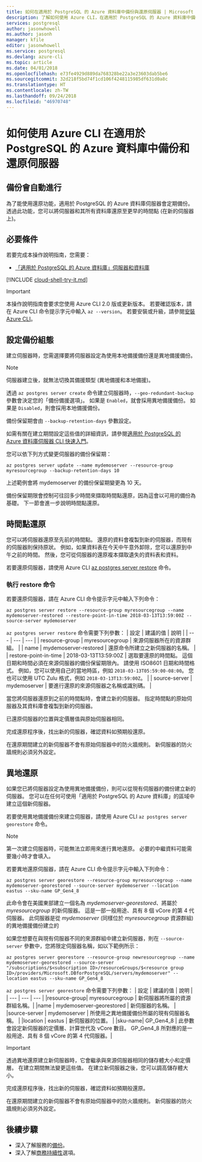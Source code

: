 ```yaml
---
title: 如何在適用於 PostgreSQL 的 Azure 資料庫中備份與還原伺服器 | Microsoft Docs
description: 了解如何使用 Azure CLI，在適用於 PostgreSQL 的 Azure 資料庫中備份和還原伺服器。
services: postgresql
author: jasonwhowell
ms.author: jasonh
manager: kfile
editor: jasonwhowell
ms.service: postgresql
ms.devlang: azure-cli
ms.topic: article
ms.date: 04/01/2018
ms.openlocfilehash: e73fe4929d889da768328be22a3e23603dab5be6
ms.sourcegitcommit: 32d218f5bd74f1cd106f4248115985df631d0a8c
ms.translationtype: HT
ms.contentlocale: zh-TW
ms.lasthandoff: 09/24/2018
ms.locfileid: "46970748"
---
```

# <a name="how-to-back-up-and-restore-a-server-in-azure-database-for-postgresql-using-the-azure-cli"></a>如何使用 Azure CLI 在適用於 PostgreSQL 的 Azure 資料庫中備份和還原伺服器

## <a name="backup-happens-automatically"></a>備份會自動進行
為了能使用還原功能，適用於 PostgreSQL 的 Azure 資料庫伺服器會定期備份。 透過此功能，您可以將伺服器和其所有資料庫還原至更早的時間點 (在新的伺服器上)。

## <a name="prerequisites"></a>必要條件
若要完成本操作說明指南，您需要：
- [「適用於 PostgreSQL 的 Azure 資料庫」伺服器和資料庫](quickstart-create-server-database-azure-cli.md)

[!INCLUDE [cloud-shell-try-it.md](../../includes/cloud-shell-try-it.md)]

 

> [!IMPORTANT]
> 本操作說明指南會要求您使用 Azure CLI 2.0 版或更新版本。 若要確認版本，請在 Azure CLI 命令提示字元中輸入 `az --version`。 若要安裝或升級，請參閱[安裝 Azure CLI]( /cli/azure/install-azure-cli)。

## <a name="set-backup-configuration"></a>設定備份組態

建立伺服器時，您需選擇要將伺服器設定為使用本地備援備份還是異地備援備份。 

> [!NOTE]
> 伺服器建立後，就無法切換其備援類型 (異地備援和本地備援)。
>

透過 `az postgres server create` 命令建立伺服器時，`--geo-redundant-backup` 參數會決定您的「備份備援選項」。 如果是 `Enabled`，就會採用異地備援備份。 如果是 `Disabled`，則會採用本地備援備份。 

備份保留期會由 `--backup-retention-days` 參數設定。 

如需有關在建立期間設定這些值的詳細資訊，請參閱[適用於 PostgreSQL 的 Azure 資料庫伺服器 CLI 快速入門](quickstart-create-server-database-azure-cli.md)。

您可以依下列方式變更伺服器的備份保留期：

```azurecli-interactive
az postgres server update --name mydemoserver --resource-group myresourcegroup --backup-retention-days 10
```

上述範例會將 mydemoserver 的備份保留期變更為 10 天。

備份保留期限會控制可往回多少時間來擷取時間點還原，因為這會以可用的備份為基礎。 下一節會進一步說明時間點還原。

## <a name="server-point-in-time-restore"></a>時間點還原
您可以將伺服器還原至先前的時間點。 還原的資料會複製到新的伺服器，而現有的伺服器則保持原狀。 例如，如果資料表在今天中午意外卸除，您可以還原到中午之前的時間。 然後，您可從伺服器的還原複本擷取遺失的資料表和資料。 

若要還原伺服器，請使用 Azure CLI [az postgres server restore](/cli/azure/postgres/server#az_postgres_server_restore) 命令。

### <a name="run-the-restore-command"></a>執行 restore 命令

若要還原伺服器，請在 Azure CLI 命令提示字元中輸入下列命令：

```azurecli-interactive
az postgres server restore --resource-group myresourcegroup --name mydemoserver-restored --restore-point-in-time 2018-03-13T13:59:00Z --source-server mydemoserver
```

`az postgres server restore` 命令需要下列參數：
| 設定 | 建議的值 | 說明  |
| --- | --- | --- |
| resource-group |  myresourcegroup |  來源伺服器所在的資源群組。  |
| name | mydemoserver-restored | 還原命令所建立之新伺服器的名稱。 |
| restore-point-in-time | 2018-03-13T13:59:00Z | 選取要還原的時間點。 這個日期和時間必須在來源伺服器的備份保留期限內。 請使用 ISO8601 日期和時間格式。 例如，您可以使用自己的當地時區，例如 `2018-03-13T05:59:00-08:00`。 您也可以使用 UTC Zulu 格式，例如 `2018-03-13T13:59:00Z`。 |
| source-server | mydemoserver | 要進行還原的來源伺服器之名稱或識別碼。 |

當您將伺服器還原到之前的時間點時，會建立新的伺服器。 指定時間點的原始伺服器及其資料庫會複製到新的伺服器。

已還原伺服器的位置與定價層值與原始伺服器相同。 

完成還原程序後，找出新的伺服器，確認資料如預期般還原。

在還原期間建立的新伺服器不會有原始伺服器中的防火牆規則。 新伺服器的防火牆規則必須另外設定。

## <a name="geo-restore"></a>異地還原
如果您已將伺服器設定為使用異地備援備份，則可以從現有伺服器的備份建立新的伺服器。 您可以在任何可使用「適用於 PostgreSQL 的 Azure 資料庫」的區域中建立這個新伺服器。  

若要使用異地備援備份來建立伺服器，請使用 Azure CLI `az postgres server georestore` 命令。

> [!NOTE]
> 第一次建立伺服器時，可能無法立即用來進行異地還原。 必要的中繼資料可能需要幾小時才會填入。
>

若要異地還原伺服器，請在 Azure CLI 命令提示字元中輸入下列命令：

```azurecli-interactive
az postgres server georestore --resource-group myresourcegroup --name mydemoserver-georestored --source-server mydemoserver --location eastus --sku-name GP_Gen4_8 
```
此命令會在美國東部建立一個名為 *mydemoserver-georestored*、將屬於 *myresourcegroup* 的新伺服器。 這是一部一般用途、具有 8 個 vCore 的第 4 代伺服器。 此伺服器是從 *mydemoserver* (同樣位於 *myresourcegroup* 資源群組) 的異地備援備份建立的

如果您想要在與現有伺服器不同的來源群組中建立新伺服器，則在 `--source-server` 參數中，您將限定伺服器名稱，如以下範例所示：

```azurecli-interactive
az postgres server georestore --resource-group newresourcegroup --name mydemoserver-georestored --source-server "/subscriptions/$<subscription ID>/resourceGroups/$<resource group ID>/providers/Microsoft.DBforPostgreSQL/servers/mydemoserver" --location eastus --sku-name GP_Gen4_8

```

`az postgres server georestore` 命令需要下列參數：
| 設定 | 建議的值 | 說明  |
| --- | --- | --- |
|resource-group| myresourcegroup | 新伺服器將所屬的資源群組名稱。|
|name | mydemoserver-georestored | 新伺服器的名稱。 |
|source-server | mydemoserver | 所使用之異地備援備份所屬的現有伺服器名稱。 |
|location | eastus | 新伺服器的位置。 |
|sku-name| GP_Gen4_8 | 此參數會設定新伺服器的定價層、計算世代及 vCore 數目。 GP_Gen4_8 所對應的是一般用途、具有 8 個 vCore 的第 4 代伺服器。|


>[!Important]
>透過異地還原建立新伺服器時，它會繼承與來源伺服器相同的儲存體大小和定價層。 在建立期間無法變更這些值。 在建立新伺服器之後，您可以調高儲存體大小。

完成還原程序後，找出新的伺服器，確認資料如預期般還原。

在還原期間建立的新伺服器不會有原始伺服器中的防火牆規則。 新伺服器的防火牆規則必須另外設定。

## <a name="next-steps"></a>後續步驟
- 深入了解服務的[備份](concepts-backup.md)。
- 深入了解[商務持續性](concepts-business-continuity.md)選項。
